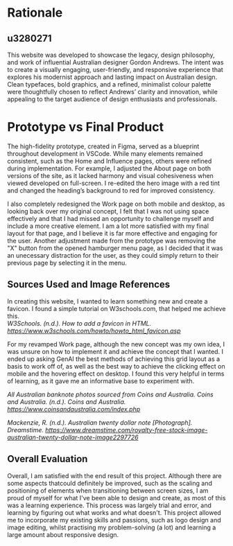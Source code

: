 # Rationale
## u3280271

This website was developed to showcase the legacy, design philosophy, and work of influential Australian designer Gordon Andrews. The intent was to create a visually engaging, user-friendly, and responsive experience that explores his modernist approach and lasting impact on Australian design. Clean typefaces, bold graphics, and a refined, minimalist colour palette were thoughtfully chosen to reflect Andrews’ clarity and innovation, while appealing to the target audience of design enthusiasts and professionals.

# Prototype vs Final Product

The high-fidelity prototype, created in Figma, served as a blueprint throughout development in VSCode. While many elements remained consistent, such as the Home and Influence pages, others were refined during implementation. For example, I adjusted the About page on both versions of the site, as it lacked harmony and visual cohesiveness when viewed developed on full-screen. I re-edited the hero image with a red tint and changed the heading’s background to red for improved consistency.

I also completely redesigned the Work page on both mobile and desktop, as looking back over my original concept, I felt that I was not using space effectively and that I had missed an opportunity to challenge myself and include a more creative element. I am a lot more satisfied with my final layout for that page, and I believe it is far more effective and engaging for the user. Another adjustment made from the prototype was removing the "X" button from the opened hamburger menu page, as I decided that it was an unecessary distraction for the user, as they could simply return to their previous page by selecting it in the menu.


## Sources Used and Image References

In creating this website, I wanted to learn something new and create a favicon. I found a simple tutorial on W3schools.com, that helped me achieve this.    
_W3Schools. (n.d.). How to add a favicon in HTML. https://www.w3schools.com/howto/howto_html_favicon.asp_

For my revamped Work page, although the new concept was my own idea, I was unsure on how to implement it and achieve the concept that I wanted. I ended up asking GenAI the best methods of achieving this grid layout as a basis to work off of, as well as the best way to achieve the clicking effect on mobile and the hovering effect on desktop. I found this very helpful in terms of learning, as it gave me an informative base to experiment with.

_All Australian banknote photos sourced from Coins and Australia.
Coins and Australia. (n.d.). Coins and Australia. https://www.coinsandaustralia.com/index.php_

_Mackenzie, R. (n.d.). Australian twenty dollar note [Photograph]. Dreamstime.
https://www.dreamstime.com/royalty-free-stock-image-australian-twenty-dollar-note-image2297726_


## Overall Evaluation

Overall, I am satisfied with the end result of this project. Although there are some aspects thatcould definitely be improved, such as the scaling and positioning of elements when transitioning between screen sizes, I am proud of myself for what I've been able to design and create, as most of this was a learning experience. This process was largely trial and error, and learning by figuring out what works and what doesn't. This project allowed me to incorporate my existing skills and passions, such as logo design and image editing, whilst practising my problem-solving (a lot) and learning a large amount about responsive design.
